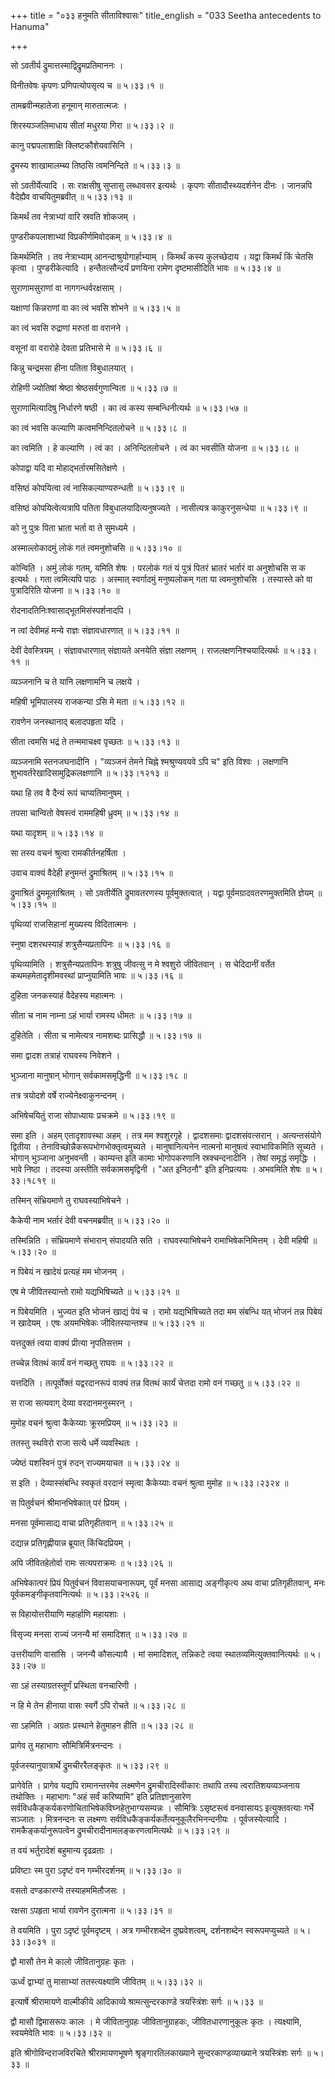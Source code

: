 +++
title = "०३३ हनुमति सीताविश्वासः"
title_english = "033 Seetha antecedents to Hanuma"

+++


सो ऽवतीर्य द्रुमात्तस्माद्विद्रुमप्रतिमाननः ।  

विनीतवेषः कृपणः प्रणिपत्योपसृत्य च  ॥  ५।३३।१ ॥   

तामब्रवीन्महातेजा हनूमान् मारुतात्मजः ।  

शिरस्यञ्जलिमाधाय सीतां मधुरया गिरा  ॥  ५।३३।२ ॥   

कानु पद्मपलाशाक्षि क्लिष्टकौशेयवासिनि ।  

द्रुमस्य शाखामालम्ब्य तिष्ठसि त्वमनिन्दिते  ॥  ५।३३।३ ॥   

सो ऽवतीर्येत्यादि । सः राक्षसीषु सुप्तासु लब्धावसर इत्यर्थः । कृपणः
सीतादौस्थ्यदर्शनेन दीनः । जानन्नपि वैदेह्यैव वाचयितुमब्रवीत्  ॥ 
५।३३।१३ ॥   

  

किमर्थं तव नेत्राभ्यां वारि स्रवति शोकजम् ।  

पुण्डरीकपलाशाभ्यां विप्रकीर्णमिवोदकम्  ॥  ५।३३।४ ॥   

किमर्थमिति । तव नेत्राभ्याम् आनन्दाश्रुयोगार्हाभ्याम् । किमर्थं कस्य
कुलच्छेदाय । यद्वा किमर्थं किं चेतसि कृत्वा । पुण्डरीकेत्यादि ।
हन्तैतत्सौन्दर्यं प्रणयिना रामेण दृष्टमासीदिति भावः  ॥  ५।३३।४ ॥   

  

सुराणामसुराणां वा नागगन्धर्वरक्षसाम् ।  

यक्षाणां किन्नराणां वा का त्वं भवसि शोभने  ॥  ५।३३।५ ॥   

का त्वं भवसि रुद्राणां मरुतां वा वरानने ।  

वसूनां वा वरारोहे देवता प्रतिभासे मे  ॥  ५।३३।६ ॥   

किन्नु चन्द्रमसा हीना पतिता विबुधालयात् ।  

रोहिणी ज्योतिषां श्रेष्ठा श्रेष्ठसर्वगुणान्विता  ॥  ५।३३।७ ॥   

सुराणामित्यादिषु निर्धारणे षष्ठी । का त्वं कस्य सम्बन्धिनीत्यर्थः  ॥ 
५।३३।५७ ॥   

  

का त्वं भवसि कल्याणि कत्वमनिन्दितलोचने  ॥  ५।३३।८ ॥   

का त्वमिति । हे कल्याणि । त्वं का । अनिन्दितलोचने । त्वं का भवसीति योजना
 ॥  ५।३३।८ ॥   

  

कोपाद्वा यदि वा मोहाद्भर्तारमसितेक्षणे ।  

वसिष्ठं कोपयित्वा त्वं नासिकल्याण्यरुन्धती  ॥  ५।३३।९ ॥   

वसिष्ठं कोपयित्वेत्यत्रापि पतिता विबुधालयादित्यनुषज्यते । नासीत्यत्र
काकुरनुसन्धेया  ॥  ५।३३।९ ॥   

  

को नु पुत्रः पिता भ्राता भर्ता वा ते सुमध्यमे ।  

अस्माल्लोकादमुं लोकं गतं त्वमनुशोचसि  ॥  ५।३३।१० ॥   

कोन्विति । अमुं लोकं गतम्, यमिति शेषः । परलोकं गतं यं पुत्रं पितरं
भ्रातरं भर्तारं वा अनुशोचसि स क इत्यर्थः । गता त्वमित्यपि पाठः । अस्मात्
स्वर्गादमुं मनुष्यलोकम् गता या त्वमनुशोचसि । तस्यास्ते को वा
पुत्रादिरिति योजना  ॥  ५।३३।१० ॥   

  

रोदनादतिनिःश्वासाद्भूतमिसंस्पर्शनादपि ।  

न त्वां देवीमहं मन्ये राज्ञः संज्ञावधारणात्  ॥  ५।३३।११ ॥   

देवीं देवस्त्रियम् । संज्ञावधारणात् संज्ञायते अनयेति संज्ञा लक्षणम् ।
राजलक्षणनिश्चयादित्यर्थः  ॥  ५।३३।११ ॥   

  

व्यञ्जनानि च ते यानि लक्षणामनि च लक्षये ।  

महिषी भूमिपालस्य राजकन्या ऽसि मे मता  ॥  ५।३३।१२ ॥   

रावणेन जनस्थानाद् बलादपहृता यदि ।  

सीता त्वमसि भद्रं ते तन्ममाचक्ष्व पृच्छतः  ॥  ५।३३।१३ ॥   

व्यञ्जनामि स्तनजघनादीनि । "व्यञ्जनं तेमने चिह्ने श्मश्रुण्यवयवे ऽपि च"
इति विश्वः । लक्षणानि शुभावर्तरेखादिसामुद्रिकलक्षणानि  ॥  ५।३३।१२१३ ॥   

  

यथा हि तव वै दैन्यं रूपं चाप्यतिमानुषम् ।  

तपसा चान्वितो वेषस्त्वं राममहिषी ध्रुवम्  ॥  ५।३३।१४ ॥   

यथा यादृशम्  ॥  ५।३३।१४ ॥   

  

सा तस्य वचनं श्रुत्वा रामकीर्तनहर्षिता ।  

उवाच वाक्यं वैदेही हनुमन्तं द्रुमाश्रितम्  ॥  ५।३३।१५ ॥   

द्रुमाश्रितं द्रुममूलाश्रितम् । सो ऽवतीर्येति द्रुमावतरणस्य
पूर्वमुक्तत्वात् । यद्वा पूर्वमग्रादवतरणमुक्तमिति ज्ञेयम्  ॥  ५।३३।१५ ॥   

  

पृथिव्यां राजसिहानां मुख्यस्य विदितात्मनः ।  

स्नुषा दशरथस्याहं शत्रुसैन्यप्रतापिनः  ॥  ५।३३।१६ ॥   

पृथिव्यामिति । शत्रुसैन्यप्रतापिनः शत्रुषु जीवत्सु न मे श्वशुरो
जीवितवान् । स चेदिदानीं वर्तेत कथमहमेतादृशीमवस्थां प्राप्नुयामिति भावः
 ॥  ५।३३।१६ ॥   

  

दुहिता जनकस्याहं वैदेहस्य महात्मनः ।  

सीता च नाम नाम्ना ऽहं भार्या रामस्य धीमतः  ॥  ५।३३।१७ ॥   

दुहितेति । सीता च नामेत्यत्र नामशब्दः प्रासिद्धौ  ॥  ५।३३।१७ ॥   

  

समा द्वादश तत्राहं राघवस्य निवेशने ।  

भुञ्जाना मानुषान् भोगान् सर्वकामसमृद्धिनी  ॥  ५।३३।१८ ॥   

तत्र त्रयोदशे वर्षे राज्येनेक्ष्वाकुनन्दनम् ।  

अभिषेचयितुं राजा सोपाध्यायः प्रचक्रमे  ॥  ५।३३।१९ ॥   

समा इति । अहम् एतादृशावस्था अहम् । तत्र मम श्वशुरगृहे । द्वादशसमाः
द्वादशसंवत्सरान् । अत्यन्तसंयोगे द्वितीया ।
तेनाविच्छोन्नैकरूपभोगभोक्तृत्वमुच्यते । मानुषानित्यनेन नात्मनो मानुषत्वं
स्वाभाविकमिति सूच्यते । भोगान् भुञ्जाना अनुभवन्ती । काम्यन्त इति कामाः
भोगोपकरणानि स्रक्चन्दनादीनि । तेषां समृद्धं समृद्धिः । भावे निष्ठा ।
तदस्या अस्तीति सर्वकामसमृद्विनी । "अत इनिठनौ" इति इनिप्रत्ययः । अभवमिति
शेषः  ॥  ५।३३।१८१९ ॥   

  

तस्मिन् संभ्रियमाणे तु राघवस्याभिषेचने ।  

कैकेयी नाम भर्तारं देवी वचनमब्रवीत्  ॥  ५।३३।२० ॥   

तस्मिन्निति । संभ्रियमाणे संभारान् संपादयति सति । राघवस्याभिषेचने
रामाभिषेकनिमित्तम् । देवी महिषी  ॥  ५।३३।२० ॥   

  

न पिबेयं न खादेयं प्रत्यहं मम भोजनम् ।  

एष मे जीवितस्यान्तो रामो यद्यभिषिच्यते  ॥  ५।३३।२१ ॥   

न पिबेयमिति । भुज्यत इति भोजनं खाद्यं पेयं च । रामो यद्यभिषिच्यते तदा मम
संबन्धि यत् भोजनं तन्न पिबेयं न खादेयम् । एषः अयमभिषेकः जीवितस्यान्तश्च
 ॥  ५।३३।२१ ॥   

  

यत्तदुक्तं त्वया वाक्यं प्रीत्या नृपतिसत्तम ।  

तच्चेन्न वितथं कार्यं वनं गच्छतु राघवः  ॥  ५।३३।२२ ॥   

यत्तदिति । तत्पूर्वोक्तं यद्वरदानरूपं वाक्यं तन्न वितथं कार्यं चेत्तदा
रामो वनं गच्छतु  ॥  ५।३३।२२ ॥   

  

स राजा सत्यवाग् देव्या वरदानमनुस्मरन् ।  

मुमोह वचनं श्रुत्वा कैकेय्याः क्रूरमप्रियम्  ॥  ५।३३।२३ ॥   

ततस्तु स्थविरो राजा सत्ये धर्मे व्यवस्थितः ।  

ज्येष्ठं यशस्विनं पुत्रं रुदन् राज्यमयाचत  ॥  ५।३३।२४ ॥   

स इति । देव्यास्संबन्धि स्वकृतं वरदानं स्मृत्वा कैकेय्याः वचनं श्रुत्वा
मुमोह  ॥  ५।३३।२३२४ ॥   

  

स पितुर्वचनं श्रीमानभिषेकात् परं प्रियम् ।  

मनसा पूर्वमासाद्य वाचा प्रतिगृहीतवान्  ॥  ५।३३।२५ ॥   

दद्यान्न प्रतिगृह्णीयान्न ब्रूयात् किंचिदप्रियम् ।  

अपि जीवितहेतोर्वा रामः सत्यपराक्रमः  ॥  ५।३३।२६ ॥   

अभिषेकात्परं प्रियं पितुर्वचनं विवासयाचनारूपम्, पूर्वं मनसा आसाद्य
अङ्गीकृत्य अथ वाचा प्रतिगृहीतवान्, मनः पूर्वकमङ्गीकृतवानित्यर्थः  ॥ 
५।३३।२५२६ ॥   

  

स विहायोत्तरीयाणि महार्हाणि महायशाः ।  

विसृज्य मनसा राज्यं जनन्यै मां समादिशत्  ॥  ५।३३।२७ ॥   

उत्तरीयाणि वासांसि । जनन्यै कौसल्यायै । मां समादिशत्, तन्निकटे त्वया
स्थातव्यमित्युक्तवानित्यर्थः  ॥  ५।३३।२७ ॥   

  

सा ऽहं तस्याग्रतस्तूर्णं प्रस्थिता वनचारिणी ।  

न हि मे तेन हीनाया वासः स्वर्गे ऽपि रोचते  ॥  ५।३३।२८ ॥   

सा ऽहमिति । अग्रतः प्रस्थाने हेतुमाहन हीति  ॥  ५।३३।२८ ॥   

  

प्रागेव तु महाभागः सौमित्रिर्मित्रनन्दनः ।  

पूर्वजस्यानुयात्रार्थे द्रुमचीररैलङ्कृतः  ॥  ५।३३।२९ ॥   

प्रागेवेति । प्रागेव यद्यपि रामानन्तरमेव लक्ष्मणेन द्रुमचीरादिस्वीकारः
तथापि तस्य त्वरातिशयव्यञ्जनाय तथोक्तिः । महाभागः "अहं सर्वं करिष्यामि"
इति प्रतिज्ञानुसारेण सर्वविधकैङ्कर्यकरणोचिताभिषेकविघ्नहेतुभाग्यसम्पन्नः
। सौमित्रिः ऽसृष्टस्त्वं वनवासायऽ इत्युक्तवत्याः गर्भे सञ्जातः ।
मित्रनन्दनः स लक्ष्मणः सर्वविधकैङ्कर्यकर्तेत्यनुकूलैरभिनन्दनीयः ।
पूर्वजस्येत्यादि । रामकैङ्कर्यानुरूपत्वेन
द्रुमचीरादीनामलङ्करणत्वमित्यर्थः  ॥  ५।३३।२९ ॥   

  

त वयं भर्तुरादेशं बहुमान्य दृढव्रताः ।  

प्रविष्टाः स्म पुरा ऽदृष्टं वन गम्भीरदर्शनम्  ॥  ५।३३।३० ॥   

वसतो दण्डकारण्ये तस्याहममितौजसः ।  

रक्षसा ऽपहृता भार्या रावणेन दुरात्मना  ॥  ५।३३।३१ ॥   

ते वयमिति । पुरा ऽदृष्टं पूर्वमदृष्टम् । अत्र गम्भीरशब्देन
दुष्प्रवेशत्वम्, दर्शनशब्देन स्वरूपमप्युच्यते  ॥  ५।३३।३०३१ ॥   

  

द्वौ मासौ तेन मे कालो जीवितानुग्रहः कृतः ।  

ऊर्ध्वं द्वाभ्यां तु मासाभ्यां ततस्त्यक्ष्यामि जीवितम्  ॥  ५।३३।३२ ॥   

इत्यार्षे श्रीरामायणे वाल्मीकीये आदिकाव्ये श्रामत्सुन्दरकाण्डे
त्रयस्त्रिंशः सर्गः  ॥  ५।३३ ॥   

द्वौ मासौ द्विमासरूपः कालः । मे जीवितानुग्रहः जीवितानुग्राहकः,
जीवितधारणानुकूलः कृतः । त्यक्ष्यामि, स्वयमेवेति भावः  ॥  ५।३३।३२ ॥   

इति श्रीगोविन्दराजविरचिते श्रीरामायणभूषणे श्रृङ्गारतिलकाख्याने
सुन्दरकाण्डव्याख्याने त्रयस्त्रिंशः सर्गः  ॥  ५।३३ ॥   


